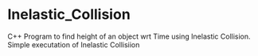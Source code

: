 # Inelastic_Collision
C++ Program to find height of an object wrt Time using Inelastic Collision.
Simple executation of Inelastic Collisiion

